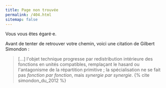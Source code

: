 ```yaml
---
title: Page non trouvée
permalink: /404.html
sitemap: false
---
```

Vous vous êtes égaré·e.

Avant de tenter de retrouver votre chemin, voici une citation de Gilbert Simondon :

>[...] l'objet technique progresse par redistribution intérieure des fonctions en unités compatibles, remplaçant le hasard ou l'antagonisme de la répartition primitive ; la spécialisation ne se fait pas *fonction par fonction*, mais *synergie par synergie*.
>{% cite simondon_du_2012 %}
